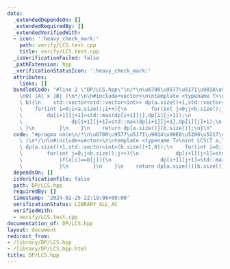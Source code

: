 ```yaml
---
data:
  _extendedDependsOn: []
  _extendedRequiredBy: []
  _extendedVerifiedWith:
  - icon: ':heavy_check_mark:'
    path: verify/LCS.test.cpp
    title: verify/LCS.test.cpp
  _isVerificationFailed: false
  _pathExtension: hpp
  _verificationStatusIcon: ':heavy_check_mark:'
  attributes:
    links: []
  bundledCode: "#line 2 \"DP/LCS.hpp\"\n/*\n\u6700\u9577\u5171\u901A\u90E8\u5206\u5217\
    \nO( |A| x |B| )\n*/\n\n#include<vector>\n\ntemplate <typename T>\nint LCS(T a,T\
    \ b){\n    std::vector<std::vector<int>> dp(a.size()+1,std::vector<int>(b.size()+1,0));\n\
    \    for(int i=0;i<a.size();i++){\n        for(int j=0;j<b.size();j++){\n    \
    \        dp[i+1][j+1]=std::max(dp[i+1][j],dp[i][j+1]);\n            if(a[i]==b[j]){\n\
    \                dp[i+1][j+1]=std::max(dp[i+1][j+1],dp[i][j]+1);\n           \
    \ }\n        }\n    }\n    return dp[a.size()][b.size()];\n}\n"
  code: "#pragma once\n/*\n\u6700\u9577\u5171\u901A\u90E8\u5206\u5217\nO( |A| x |B|\
    \ )\n*/\n\n#include<vector>\n\ntemplate <typename T>\nint LCS(T a,T b){\n    std::vector<std::vector<int>>\
    \ dp(a.size()+1,std::vector<int>(b.size()+1,0));\n    for(int i=0;i<a.size();i++){\n\
    \        for(int j=0;j<b.size();j++){\n            dp[i+1][j+1]=std::max(dp[i+1][j],dp[i][j+1]);\n\
    \            if(a[i]==b[j]){\n                dp[i+1][j+1]=std::max(dp[i+1][j+1],dp[i][j]+1);\n\
    \            }\n        }\n    }\n    return dp[a.size()][b.size()];\n}\n"
  dependsOn: []
  isVerificationFile: false
  path: DP/LCS.hpp
  requiredBy: []
  timestamp: '2024-02-25 22:19:06+09:00'
  verificationStatus: LIBRARY_ALL_AC
  verifiedWith:
  - verify/LCS.test.cpp
documentation_of: DP/LCS.hpp
layout: document
redirect_from:
- /library/DP/LCS.hpp
- /library/DP/LCS.hpp.html
title: DP/LCS.hpp
---
```

